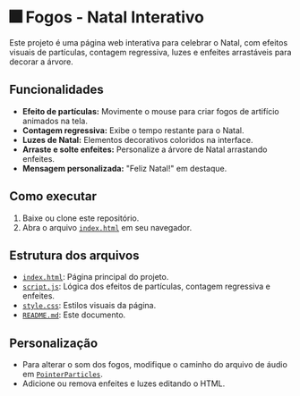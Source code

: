 # 🎆 Fogos - Natal Interativo

Este projeto é uma página web interativa para celebrar o Natal, com efeitos visuais de partículas, contagem regressiva, luzes e enfeites arrastáveis para decorar a árvore.

## Funcionalidades

- **Efeito de partículas:** Movimente o mouse para criar fogos de artifício animados na tela.
- **Contagem regressiva:** Exibe o tempo restante para o Natal.
- **Luzes de Natal:** Elementos decorativos coloridos na interface.
- **Arraste e solte enfeites:** Personalize a árvore de Natal arrastando enfeites.
- **Mensagem personalizada:** "Feliz Natal!" em destaque.

## Como executar

1. Baixe ou clone este repositório.
2. Abra o arquivo [`index.html`](index.html) em seu navegador.

## Estrutura dos arquivos

- [`index.html`](index.html): Página principal do projeto.
- [`script.js`](script.js): Lógica dos efeitos de partículas, contagem regressiva e enfeites.
- [`style.css`](style.css): Estilos visuais da página.
- [`README.md`](README.md): Este documento.

## Personalização

- Para alterar o som dos fogos, modifique o caminho do arquivo de áudio em [`PointerParticles`](script.js).
- Adicione ou remova enfeites e luzes editando o HTML.